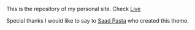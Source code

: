 This is the repository of my personal site. Check <a href="https://techiesalman.com/" target="_blank">Live</a> <br />

Special thanks I would like to say to <a href="https://github.com/saadpasta/developerFolio" target="_blank">Saad Pasta</a> who created this theme.
